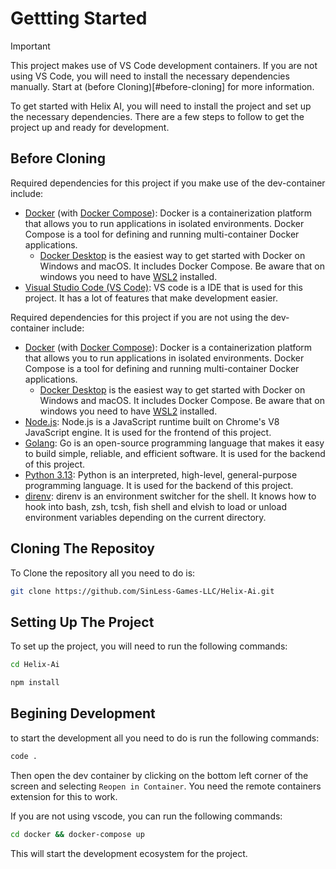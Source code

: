 # Gettting Started

> [!IMPORTANT]
>
> This project makes use of VS Code development containers. If you are not using VS Code, you will need to install the necessary dependencies manually. Start at (before Cloning)[#before-cloning] for more information.

To get started with Helix AI, you will need to install the project and set up the necessary dependencies. There are a few steps to follow to get the project up and ready for development.

## Before Cloning

Required dependencies for this project if you make use of the dev-container include:

- [Docker](https://docs.docker.com/engine/install/) (with [Docker Compose](https://docs.docker.com/compose/install/)): Docker is a containerization platform that allows you to run applications in isolated environments. Docker Compose is a tool for defining and running multi-container Docker applications.
  - [Docker Desktop](https://www.docker.com/products/docker-desktop) is the easiest way to get started with Docker on Windows and macOS. It includes Docker Compose. Be aware that on windows you need to have [WSL2](https://learn.microsoft.com/en-us/windows/wsl/install) installed.
- [Visual Studio Code (VS Code)](https://code.visualstudio.com/download): VS code is a IDE that is used for this project. It has a lot of features that make development easier.

Required dependencies for this project if you are not using the dev-container include:

- [Docker](https://docs.docker.com/engine/install/) (with [Docker Compose](https://docs.docker.com/compose/install/)): Docker is a containerization platform that allows you to run applications in isolated environments. Docker Compose is a tool for defining and running multi-container Docker applications.
  - [Docker Desktop](https://www.docker.com/products/docker-desktop) is the easiest way to get started with Docker on Windows and macOS. It includes Docker Compose. Be aware that on windows you need to have [WSL2](https://learn.microsoft.com/en-us/windows/wsl/install) installed.
- [Node.js](https://nodejs.org/en/download/): Node.js is a JavaScript runtime built on Chrome's V8 JavaScript engine. It is used for the frontend of this project.
- [Golang](https://golang.org/doc/install): Go is an open-source programming language that makes it easy to build simple, reliable, and efficient software. It is used for the backend of this project.
- [Python 3.13](https://www.python.org/downloads/): Python is an interpreted, high-level, general-purpose programming language. It is used for the backend of this project.
- [direnv](https://direnv.net/): direnv is an environment switcher for the shell. It knows how to hook into bash, zsh, tcsh, fish shell and elvish to load or unload environment variables depending on the current directory.

## Cloning The Repositoy

To Clone the repository all you need to do is:

```bash
git clone https://github.com/SinLess-Games-LLC/Helix-Ai.git
```

## Setting Up The Project

To set up the project, you will need to run the following commands:

```bash
cd Helix-Ai
```

```bash
npm install
```

## Begining Development

to start the development all you need to do is run the following commands:

```bash
code .
```

Then open the dev container by clicking on the bottom left corner of the screen and selecting `Reopen in Container`. You need the remote containers extension for this to work.

If you are not using vscode, you can run the following commands:

```bash
cd docker && docker-compose up
```

This will start the development ecosystem for the project.

